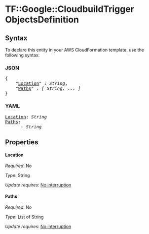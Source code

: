 # TF::Google::CloudbuildTrigger ObjectsDefinition

## Syntax

To declare this entity in your AWS CloudFormation template, use the following syntax:

### JSON

<pre>
{
    "<a href="#location" title="Location">Location</a>" : <i>String</i>,
    "<a href="#paths" title="Paths">Paths</a>" : <i>[ String, ... ]</i>
}
</pre>

### YAML

<pre>
<a href="#location" title="Location">Location</a>: <i>String</i>
<a href="#paths" title="Paths">Paths</a>: <i>
      - String</i>
</pre>

## Properties

#### Location

_Required_: No

_Type_: String

_Update requires_: [No interruption](https://docs.aws.amazon.com/AWSCloudFormation/latest/UserGuide/using-cfn-updating-stacks-update-behaviors.html#update-no-interrupt)

#### Paths

_Required_: No

_Type_: List of String

_Update requires_: [No interruption](https://docs.aws.amazon.com/AWSCloudFormation/latest/UserGuide/using-cfn-updating-stacks-update-behaviors.html#update-no-interrupt)

